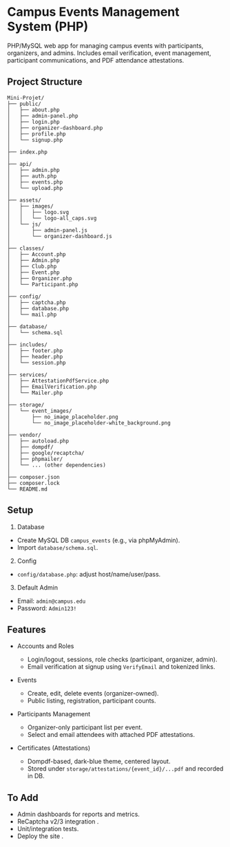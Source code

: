 # Campus Events Management System (PHP)

PHP/MySQL web app for managing campus events with participants, organizers, and admins. Includes email verification, event management, participant communications, and PDF attendance attestations.

## Project Structure

```
Mini-Projet/
├── public/
│   ├── about.php
│   ├── admin-panel.php
│   ├── login.php
│   ├── organizer-dashboard.php
│   ├── profile.php
│   └── signup.php
│
├── index.php
│
├── api/
│   ├── admin.php
│   ├── auth.php
│   ├── events.php
│   └── upload.php
│
├── assets/
│   ├── images/
│   │   ├── logo.svg
│   │   └── logo-all_caps.svg
│   └── js/
│       ├── admin-panel.js
│       └── organizer-dashboard.js
│
├── classes/
│   ├── Account.php
│   ├── Admin.php
│   ├── Club.php
│   ├── Event.php
│   ├── Organizer.php
│   └── Participant.php
│
├── config/
│   ├── captcha.php
│   ├── database.php
│   └── mail.php
│
├── database/
│   └── schema.sql
│
├── includes/
│   ├── footer.php
│   ├── header.php
│   └── session.php
│
├── services/
│   ├── AttestationPdfService.php
│   ├── EmailVerification.php
│   └── Mailer.php
│
├── storage/
│   └── event_images/
│       ├── no_image_placeholder.png
│       └── no_image_placeholder-white_background.png
│
├── vendor/
│   ├── autoload.php
│   ├── dompdf/
│   ├── google/recaptcha/
│   ├── phpmailer/
│   └── ... (other dependencies)
│
├── composer.json
├── composer.lock
└── README.md
```

## Setup

1) Database
- Create MySQL DB `campus_events` (e.g., via phpMyAdmin).
- Import `database/schema.sql`.

2) Config
- `config/database.php`: adjust host/name/user/pass.

3) Default Admin
- Email: `admin@campus.edu`
- Password: `Admin123!`


## Features

- Accounts and Roles
  - Login/logout, sessions, role checks (participant, organizer, admin).
  - Email verification at signup using `VerifyEmail` and tokenized links.

- Events
  - Create, edit, delete events (organizer-owned).
  - Public listing, registration, participant counts.

- Participants Management
  - Organizer-only participant list per event.
  - Select and email attendees with attached PDF attestations.

- Certificates (Attestations)
  - Dompdf-based, dark-blue theme, centered layout.
  - Stored under `storage/attestations/{event_id}/...pdf` and recorded in DB.

## To Add

- Admin dashboards for reports and metrics.
- ReCaptcha v2/3 integration .
- Unit/integration tests.
- Deploy the site .

